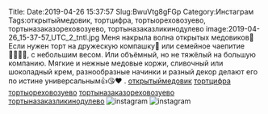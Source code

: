 Title:
Date:2019-04-26 15:37:57
Slug:BwuVtg8gFGp
Category:Инстаграм
Tags:открытыймедовик, тортцифра, тортыореховозуево, тортыназаказореховозуево, тортыназаказликинодулево
image:2019-04-26_15-37-57_UTC_2_tntl.jpg
Меня накрыла волна открытых медовиков🤩
Если нужен торт на дружескую компашку🥳 или семейное чаепитие👨‍👩‍👧‍👦, с небольшим весом. Или объёмный, но не тяжёлый на большую компанию. 
Мягкие и нежные медовые коржи, сливочный или шоколадный крем, разнообразные начинки и разный декор делают его по истине универсальным👍😘❤
.
[открытыймедовик]({tag}открытыймедовик) [тортцифра]({tag}тортцифра) [тортыореховозуево]({tag}тортыореховозуево) [тортыназаказореховозуево]({tag}тортыназаказореховозуево) [тортыназаказликинодулево]({tag}тортыназаказликинодулево)
![instagram]({attach}images/2019-04-26_15-37-57_UTC_2.jpg)
![instagram]({attach}images/2019-04-26_15-37-57_UTC_1.jpg)
